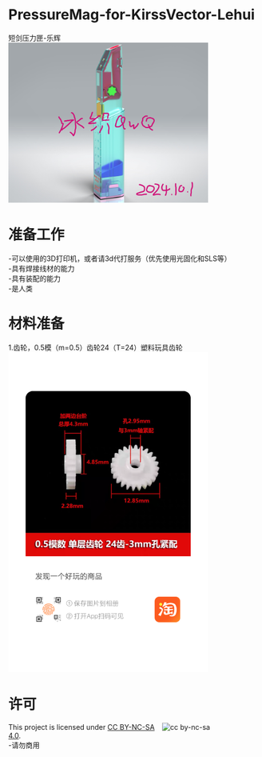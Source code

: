 # PressureMag-for-KirssVector-Lehui
短剑压力匣-乐辉  
<img src="https://github.com/NekoKori/PressureMag-for-KirssVector-Lehui/blob/main/Images/Render-1.png" width="400">

# 准备工作
  -可以使用的3D打印机，或者请3d代打服务（优先使用光固化和SLS等）  
  -具有焊接线材的能力  
  -具有装配的能力  
  -是人类  
  
# 材料准备
  1.齿轮，0.5模（m=0.5）齿轮24（T=24）塑料玩具齿轮  
  <img src="https://github.com/NekoKori/PressureMag-for-KirssVector-Lehui/blob/main/Images/tb_image_1.jpg" width="400">
  
# 许可

<img src="https://mirrors.creativecommons.org/presskit/buttons/88x31/png/by-nc-sa.png" alt="cc by-nc-sa" width="196" height="62" style="float:right">

This project is licensed under [CC BY-NC-SA 4.0](https://creativecommons.org/licenses/by-nc-sa/4.0/legalcode.en).  
  -请勿商用  
